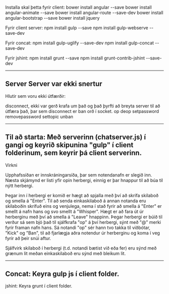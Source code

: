 Installa skal þetta fyrir client:
bower install angular --save
bower install angular-animate --save
bower install angular-route --save-dev
bower install angular-bootstrap --save
bower install jquery 

Fyrir client server:
npm install gulp --save
npm install gulp-webserve --save-dev 

Fyrir concat:
npm install gulp-uglify --save-dev 
npm install gulp-concat --save-dev 

Fyrir jshint:
npm install grunt --save
npm install grunt-contrib-jshint --save-dev

--------------------------------------------------------
Server
Server var ekki snertur
--------------------------------------------------------
Hlutir sem voru ekki útfærðir:

disconnect, ekki var gerð krafa um það og það þyrfti að breyta server til að útfæra það, þar sem disconnect er ban orð í socket.
op
deop
setpassword
removepassword
settopic
unban

--------------------------------------------------------
Til að starta:
Með serverinn (chatserver.js) í gangi og keyrið skipunina "gulp" í client folderinum, sem keyrir þá client serverinn.
--------------------------------------------------------
Virkni

Upphafssíðan er innskráningarsíða, þar sem notendanafn er slegið inn.
Næsta skjámynd er listi yfir opin herbergi, einnig er þar hnappur til að búa til nýtt herbergi.

Þegar inn í herbergi er komið er hægt að spjalla með því að skrifa skilaboð og smella á "Enter".
Til að senda einkaskilaboð á annan notanda eru skilaboðin skrifuð eins og venjulega,
nema í stað fyrir að smella á "Enter" er smellt á nafn hans og svo smellt á "Whisper".
Hægt er að fara út úr herberginu með því að smella á "Leave" hnappinn.
Þegar herbergi er búið til verður sá sem bjó það til sjálfkrafa "op" á því herbergi, sýnt með "@" merki fyrir framan nafn hans.
Sá notandi "op" sér hann tvo takka til viðbótar, "Kick" og "Ban", til að fjarlægja aðra notendur úr herberginu og koma í veg fyrir að þeir snúi aftur.

Sjálfvirk skilaboð í herbergi (t.d. notandi bætist við eða fer) eru sýnd með grænum lit meðan einkaskilaboð eru sýnd með bleikum lit.

--------------------------------------------------------
Concat:
Keyra gulp js í client folder.
--------------------------------------------------------
jshint:
Keyra grunt í client folder.

